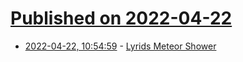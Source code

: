 # [Published on 2022-04-22](index.md)

* [2022-04-22, 10:54:59](https://news.ycombinator.com/item?id=31120152) - [Lyrids Meteor Shower](https://www.timeanddate.com/astronomy/meteor-shower/lyrids.html)

